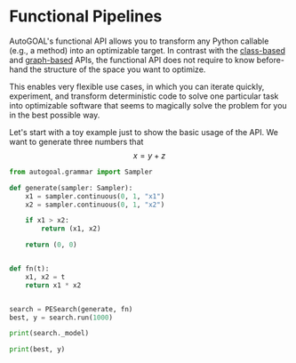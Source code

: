 # Functional Pipelines

AutoGOAL's functional API allows you to transform any Python callable (e.g., a method)
into an optimizable target. In contrast with the [class-based](/guide/cfg/) and [graph-based](/guide/graph/) APIs,
the functional API does not require to know before-hand the structure of the space you want to optimize.

This enables very flexible use cases, in which you can iterate quickly, experiment, and transform deterministic code to solve
one particular task into optimizable software that seems to magically solve the problem for you in the best possible way.

Let's start with a toy example just to show the basic usage of the API. We want to generate three numbers that
$$x = y+z$$

```python
from autogoal.grammar import Sampler

def generate(sampler: Sampler):
    x1 = sampler.continuous(0, 1, "x1")
    x2 = sampler.continuous(0, 1, "x2")

    if x1 > x2:
        return (x1, x2)

    return (0, 0)


def fn(t):
    x1, x2 = t
    return x1 * x2


search = PESearch(generate, fn)
best, y = search.run(1000)

print(search._model)

print(best, y)
```

